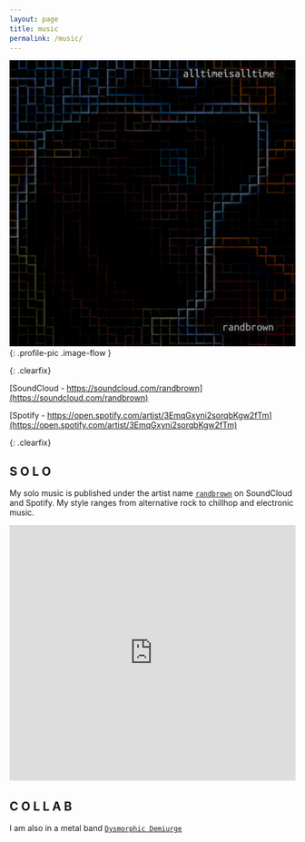 ```yaml
---
layout: page
title: music
permalink: /music/
---
```


![Rand](/assets/pics/randbrown_album_art.jpg){: .profile-pic .image-flow }


{: .clearfix}

[SoundCloud - https://soundcloud.com/randbrown](https://soundcloud.com/randbrown)

[Spotify - https://open.spotify.com/artist/3EmqGxyni2sorqbKgw2fTm](https://open.spotify.com/artist/3EmqGxyni2sorqbKgw2fTm)


{: .clearfix}
## S O L O  

My solo music is published under the artist name [`randbrown`](https://soundcloud.com/randbrown) on SoundCloud and Spotify. 
My style ranges from alternative rock to chillhop and electronic music.  

<iframe width="100%" height="450" scrolling="no" frameborder="no" allow="autoplay" src="https://w.soundcloud.com/player/?url=https%3A//api.soundcloud.com/users/81583471&color=%23ff5500&auto_play=false&hide_related=false&show_comments=true&show_user=true&show_reposts=false&show_teaser=true"></iframe>


## C O L L A B

I am also in a metal band [`Dysmorphic Demiurge`](https://dysmorphicdemiurge.bandcamp.com/) 
